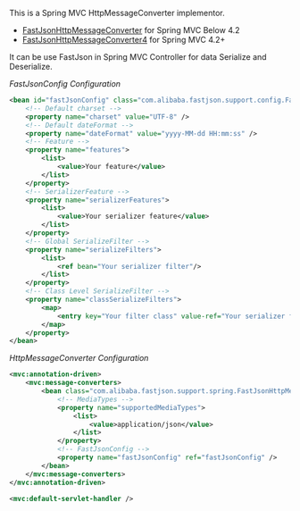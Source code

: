 This is a Spring MVC HttpMessageConverter implementor.

* [FastJsonHttpMessageConverter](https://github.com/alibaba/fastjson/blob/master/src/main/java/com/alibaba/fastjson/support/spring/FastJsonHttpMessageConverter.java) for Spring MVC Below 4.2
* [FastJsonHttpMessageConverter4](https://github.com/alibaba/fastjson/blob/master/src/main/java/com/alibaba/fastjson/support/spring/FastJsonHttpMessageConverter4.java) for Spring MVC 4.2+

It can be use FastJson in Spring MVC Controller for data Serialize and Deserialize.

_FastJsonConfig Configuration_
```xml
<bean id="fastJsonConfig" class="com.alibaba.fastjson.support.config.FastJsonConfig">
	<!-- Default charset -->
	<property name="charset" value="UTF-8" />
	<!-- Default dateFormat -->
	<property name="dateFormat" value="yyyy-MM-dd HH:mm:ss" />
	<!-- Feature -->
	<property name="features">
		<list>
			<value>Your feature</value>
		</list>
	</property>
	<!-- SerializerFeature -->
	<property name="serializerFeatures">
		<list>
			<value>Your serializer feature</value>
		</list>
	</property>
	<!-- Global SerializeFilter -->
	<property name="serializeFilters">
		<list>
			<ref bean="Your serializer filter"/>	
		</list>
	</property>
	<!-- Class Level SerializeFilter -->
	<property name="classSerializeFilters">
		<map>
			<entry key="Your filter class" value-ref="Your serializer filter"/>
		</map>
	</property>
</bean>
```

_HttpMessageConverter Configuration_
```xml
<mvc:annotation-driven>
	<mvc:message-converters>
		<bean class="com.alibaba.fastjson.support.spring.FastJsonHttpMessageConverter">
			<!-- MediaTypes -->
			<property name="supportedMediaTypes">
				<list>
					<value>application/json</value>
				</list>
			</property>
			<!-- FastJsonConfig -->
			<property name="fastJsonConfig" ref="fastJsonConfig" />
		</bean>
	</mvc:message-converters>
</mvc:annotation-driven>

<mvc:default-servlet-handler />
```